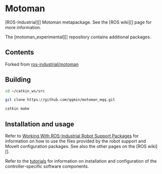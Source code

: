 # Motoman

[ROS-Industrial][] Motoman metapackage. See the [ROS wiki][] page for more information.

The [motoman_experimental][] repository contains additional packages.


## Contents
Forked from [ros-industrial/motoman](https://github.com/ros-industrial/motoman)

## Building
```bash
cd ~/catkin_ws/src

git clone https://github.com/qqmin/motoman_mqq.git

catkin make
```

## Installation and usage

Refer to [Working With ROS-Industrial Robot Support Packages][] for information on how to use the files provided by the robot support and MoveIt configuration packages. See also the other pages on the [ROS wiki][].

Refer to the [tutorials][] for information on installation and configuration of the controller-specific software components.

[catkin_tools]: https://catkin-tools.readthedocs.io/en/latest
[Working With ROS-Industrial Robot Support Packages]: http://wiki.ros.org/Industrial/Tutorials/WorkingWithRosIndustrialRobotSupportPackages
[tutorials]: http://wiki.ros.org/motoman_driver/Tutorials
